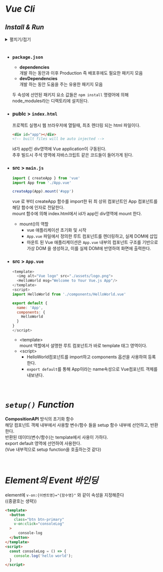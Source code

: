 # *Vue Cli*
## *Install & Run*
<details>
<summary>펼치기/접기</summary>
<br>

- **Vue Cli 설치**
    
    ```bash
    npm install -g @vue/cli
    ```
    
- **Vue Version**
    
    ```bash
    vue -V
    ```
    
- **Vue 프로젝트 생성**
    
    ```bash
    vue create 프로젝트명
    ```
    
- **Vue3 선택 및 NPM/YARN중 택1**
    
    ```bash
    ? Please pick a preset
    > Default ([Vue 3] babel, eslint)
      Default ([Vue 3] babel, eslint)
    Manually select features
    ```
    ```bash
    ? Pick the pacage manager to user when installing dependencies:
    > NPM
    YARN
    Manually select features
    ```
- **vetur 플러그인 설치**  
  - VSCode IDE 좌측 extentions 탭에서 vetur 검색 후 설치

  - `jsconfig.json`  
    reference : https://vuejs.github.io/vetur/guide/
    ```json
    {
      "compilerOptions": {
        "target": "es2015",
        "module": "esnext",
        "baseUrl": "./",
        "paths": {
          "@/*": ["components/*"]
        }
      },
      "include": [
        "src/**/*.vue",
        "src/**/*.js"
      ]
    }
    ```
- **실행**
    ```bash
    npm run serve
    ```
</details>

<br>

- ### `package.json`

  - **dependencies**  
  개발 하는 동안과 이후 Production 즉 배포후에도 필요한 패키지 모음
  - **devDependencies**   
  개발 하는 동안 도움을 주는 유용한 패키지 모음

  두 속성에 선언된 패키지 요소 값들은 `npm install` 명령어에 의해 node_modules라는 디렉토리에 설치된다.

- ### publc > `index.html`
  프로젝트 실행시 웹 브라우저에 열릴때, 최초 렌더링 되는 html 파일이다.
  ```html
  <div id="app"></div>
  <!-- built files will be auto injected -->
  ```
  id가 app인 div영역에 Vue application이 구동된다.  
  추후 빌드시 주석 영역에 자바스크립트 같은 코드들이 들어가게 된다.

- ### src > `main.js`
  ```js
  import { createApp } from 'vue'
  import App from './App.vue'

  createApp(App).mount('#app')
  ```
  vue 로 부터 createApp 함수를 import한 뒤 최 상위 컴포넌트인 App 컴포넌트를 해당 함수에 인자로 전달한다.  
  mount 함수에 의해 index.html에서 id가 app인 div영역에 mount 한다.
  - mount()의 역할  
    - vue 애플리케이션 초기화 및 시작
    - `App.vue` 파일에서 정의한 루트 컴포넌트를 렌더링하고, 실제 DOM에 삽입
    - 마운트 된 Vue 애플리케이션은 `App.vue` 내부의 컴포넌트 구조를 기반으로 가상 DOM 을 생성하고, 이를 실제 DOM에 반영하여 화면에 출력한다.

- ### src > `App.vue`

  ```js
  <template>
    <img alt="Vue logo" src="./assets/logo.png">
    <HelloWorld msg="Welcome to Your Vue.js App"/>
  </template>
  <script>
  import HelloWorld from './components/HelloWorld.vue'

  export default {
    name: 'App',
    components: {
      HelloWorld
    }
  }
  </script>
  ```  
  - \<template>  
  mount 역할에서 설명한 루트 컴포넌트가 바로 template 태그 영역이다.    
  - \<script>  
    - HelloWorld컴포넌트를 import하고 components 옵션을 사용하여 등록한다.
    - `export default`를 통해 App이라는 name속성으로 Vue컴포넌트 객체를 내보낸다.

<br>

# *`setup()` Function*
**CompositionAPI** 방식의 초기화 함수  
해당 컴포넌트 객체 내부에서 사용할 변수/함수 들을 setup 함수 내부에 선언하고, 반환한다.  
반환된 데이터(변수/함수)는 template에서 사용이 가하다.  
export default 영역에 선언하여 사용한다.  
(Vue 내부적으로 setup function을 호출하는것 같다)  

<br>

# *Element의 Event 바인딩*
element에 `v-on:{이벤트명}="{함수명}"` 와 같이 속성을 지정해준다  
({중괄호는 생략})

```html
<template>
  <button 
    class="btn btn-primary"
    v-on:click="consoleLog"
  >
      console-log
  </button>
</template>
<script>
  const consoleLog = () => {
    console.log('hello world');
  }
</script>
```